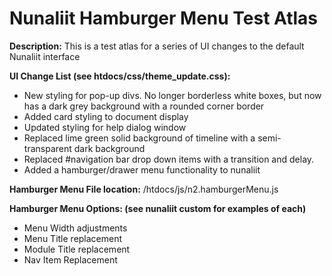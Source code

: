 # Nunaliit Hamburger Menu Test Atlas

**Description:** This is a test atlas for a series of UI changes to the default Nunaliit interface

**UI Change List (see htdocs/css/theme_update.css):**
- New styling for pop-up divs. No longer borderless white boxes, but now has a dark grey background with a rounded corner border
- Added card styling to document display
- Updated styling for help dialog window 
- Replaced lime green solid background of timeline with a semi-transparent dark background
- Replaced #navigation bar drop down items with a transition and delay.
- Added a hamburger/drawer menu functionality to nunaliit

**Hamburger Menu File location:** /htdocs/js/n2.hamburgerMenu.js

**Hamburger Menu Options: (see nunaliit custom for examples of each)**
- Menu Width adjustments
- Menu Title replacement
- Module Title replacement
- Nav Item Replacement
